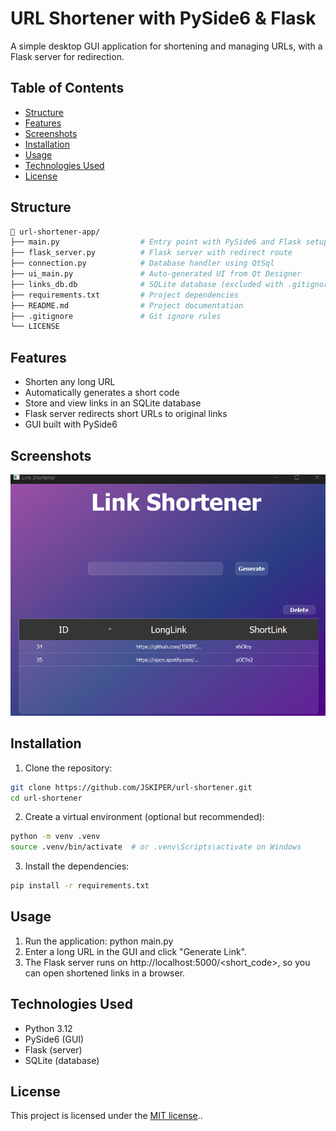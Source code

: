 # URL Shortener with PySide6 & Flask
A simple desktop GUI application for shortening and managing URLs, with a Flask server for redirection.

## Table of Contents
- [Structure](#structure)
- [Features](#features)
- [Screenshots](#screenshots)
- [Installation](#installation)
- [Usage](#usage)
- [Technologies Used](#technologies-used)
- [License](#license)

## Structure
```bash
📁 url-shortener-app/
├── main.py                  # Entry point with PySide6 and Flask setup
├── flask_server.py          # Flask server with redirect route
├── connection.py            # Database handler using QtSql
├── ui_main.py               # Auto-generated UI from Qt Designer
├── links_db.db              # SQLite database (excluded with .gitignore)
├── requirements.txt         # Project dependencies
├── README.md                # Project documentation
├── .gitignore               # Git ignore rules
└── LICENSE
```
## Features
- Shorten any long URL
- Automatically generates a short code
- Store and view links in an SQLite database
- Flask server redirects short URLs to original links
- GUI built with PySide6

## Screenshots
![Main Window](docs/images/main_window..png)

## Installation

1. Clone the repository:
```bash
git clone https://github.com/JSKIPER/url-shortener.git
cd url-shortener
```
2. Create a virtual environment (optional but recommended):
```bash
python -m venv .venv
source .venv/bin/activate  # or .venv\Scripts\activate on Windows
```
3. Install the dependencies:
```bash
pip install -r requirements.txt
```



## Usage


1. Run the application: python main.py
2. Enter a long URL in the GUI and click "Generate Link".
3. The Flask server runs on http://localhost:5000/<short_code>, so you can open shortened links in a browser.


## Technologies Used

- Python 3.12
- PySide6 (GUI)
- Flask (server)
- SQLite (database)

## License

This project is licensed under the [MIT license](LICENSE)..
